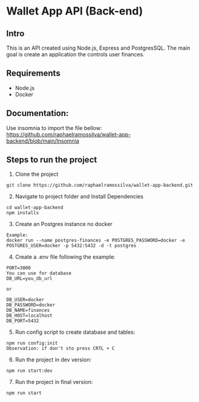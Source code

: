 # Wallet App API (Back-end)

## Intro

This is an API created using Node.js, Express and PostgresSQL.
The main goal is create an application the controls user finances.

## Requirements

- Node.js
- Docker

## Documentation:

Use insomnia to import the file bellow:
https://github.com/raphaelramossilva/wallet-app-backend/blob/main/Insomnia

## Steps to run the project

1. Clone the project

```
git clone https://github.com/raphaelramossilva/wallet-app-backend.git
```

2. Navigate to project folder and Install Dependencies

```
cd wallet-app-backend
npm installs
```

3. Create an Postgres instance no docker

```
Example:
docker run --name postgres-finances -e POSTGRES_PASSWORD=docker -e POSTGRES_USER=docker -p 5432:5432 -d -t postgres

```

4. Create a .env file following the example:

```
PORT=3000
You can use for database
DB_URL=you_db_url

or

DB_USER=docker
DB_PASSWORD=docker
DB_NAME=finances
DB_HOST=localhost
DB_PORT=5432
```

5. Run config script to create database and tables:

```
npm run config:init
Observation: if don't sto press CRTL + C
```

6. Run the project in dev version:

```
npm run start:dev
```

7. Run the project in final version:

```
npm run start
```
